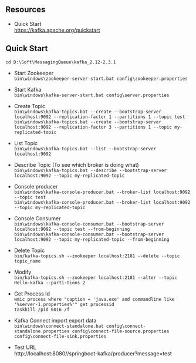 
## Resources
- Quick Start  
https://kafka.apache.org/quickstart

## Quick Start
`cd D:\Soft\MessagingQueue\kafka_2.12-2.3.1`

- Start Zookeeper  
`bin\windows\zookeeper-server-start.bat config\zookeeper.properties`

- Start Kafka  
`bin\windows\kafka-server-start.bat config\server.properties`

- Create Topic  
`bin\windows\kafka-topics.bat --create --bootstrap-server localhost:9092 --replication-factor 1 --partitions 1 --topic test`  
`bin\windows\kafka-topics.bat --create --bootstrap-server localhost:9092 --replication-factor 3 --partitions 1 --topic my-replicated-topic`

- List Topic  
`bin\windows\kafka-topics.bat --list --bootstrap-server localhost:9092`

- Describe Topic (To see which broker is doing what)  
`bin\windows\kafka-topics.bat --describe --bootstrap-server localhost:9092 --topic my-replicated-topic`

- Console producer  
`bin\windows\kafka-console-producer.bat --broker-list localhost:9092 --topic test`  
`bin\windows\kafka-console-producer.bat --broker-list localhost:9092 --topic my-replicated-topic`

- Console Consumer  
`bin\windows\kafka-console-consumer.bat --bootstrap-server localhost:9092 --topic test --from-beginning`  
`bin\windows\kafka-console-consumer.bat --bootstrap-server localhost:9092 --topic my-replicated-topic --from-beginning`

- Delete Topic  
`bin/kafka-topics.sh --zookeeper localhost:2181 --delete --topic topic_name`

- Modify  
`bin/kafka-topics.sh --zookeeper localhost:2181 --alter --topic Hello-kafka --parti-tions 2`

- Get Process Id  
`wmic process where "caption = 'java.exe' and commandline like '%server-1.properties%'" get processid`  
`taskkill /pid 6016 /f`

- Kafka Connect import export data  
`bin\windows\connect-standalone.bat config\connect-standalone.properties config\connect-file-source.properties config\connect-file-sink.properties`

- Test URL  
http://localhost:8080//springboot-kafka/producer?message=test
